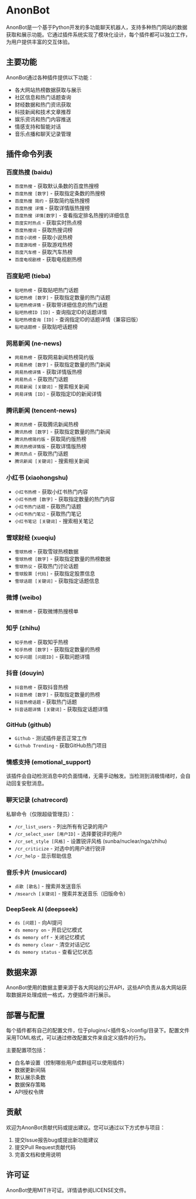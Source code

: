 # AnonBot

AnonBot是一个基于Python开发的多功能聊天机器人，支持多种热门网站的数据获取和展示功能。它通过插件系统实现了模块化设计，每个插件都可以独立工作，为用户提供丰富的交互体验。

## 主要功能

AnonBot通过各种插件提供以下功能：

- 各大网站热榜数据获取与展示
- 社区信息和热门话题查询
- 财经数据和热门资讯获取
- 科技新闻和技术文章推荐
- 娱乐资讯和热门内容推送
- 情感支持和智能对话
- 音乐点播和聊天记录管理

## 插件命令列表

### 百度热搜 (baidu)

- `百度热搜` - 获取默认条数的百度热搜榜
- `百度热搜 [数字]` - 获取指定条数的热搜榜
- `百度热搜 简约` - 获取简约版热搜榜
- `百度热搜 详情` - 获取详情版热搜榜
- `百度热搜 详情[数字]` - 查看指定排名热搜的详细信息
- `百度实时热点` - 获取实时热点榜
- `百度热搜词` - 获取热搜词榜
- `百度小说榜` - 获取小说热榜
- `百度游戏榜` - 获取游戏热榜
- `百度汽车榜` - 获取汽车热榜
- `百度电视剧榜` - 获取电视剧热榜

### 百度贴吧 (tieba)

- `贴吧热榜` - 获取贴吧热门话题
- `贴吧热榜 [数字]` - 获取指定数量的热门话题
- `贴吧热榜详情` - 获取带详细信息的热门话题
- `贴吧热榜ID [ID]` - 查询指定ID的话题详情
- `贴吧热榜查询 [ID]` - 查询指定ID的话题详情（兼容旧版）
- `贴吧话题榜` - 获取贴吧话题榜

### 网易新闻 (ne-news)

- `网易热榜` - 获取网易新闻热榜简约版
- `网易热榜 [数字]` - 获取指定数量的热门新闻
- `网易热榜详情` - 获取详情版热榜
- `网易热点` - 获取热门话题
- `网易新闻 [关键词]` - 搜索相关新闻
- `网易详情 [ID]` - 获取指定ID的新闻详情

### 腾讯新闻 (tencent-news)

- `腾讯热榜` - 获取腾讯新闻热榜
- `腾讯热榜 [数字]` - 获取指定数量的热门新闻
- `腾讯热榜简约版` - 获取简约版热榜
- `腾讯热榜详情版` - 获取详情版热榜
- `腾讯热点` - 获取热门话题
- `腾讯新闻 [关键词]` - 搜索相关新闻

### 小红书 (xiaohongshu)

- `小红书热榜` - 获取小红书热门内容
- `小红书热榜 [数字]` - 获取指定数量的热门内容
- `小红书热门话题` - 获取热门话题
- `小红书热门笔记` - 获取热门笔记
- `小红书笔记 [关键词]` - 搜索相关笔记

### 雪球财经 (xueqiu)

- `雪球热榜` - 获取雪球热榜数据
- `雪球热榜 [数字]` - 获取指定数量的热榜数据
- `雪球热议` - 获取热门讨论话题
- `雪球股票 [代码]` - 获取指定股票信息
- `雪球话题 [关键词]` - 获取指定话题信息

### 微博 (weibo)

- `微博热榜` - 获取微博热搜榜单

### 知乎 (zhihu)

- `知乎热榜` - 获取知乎热榜
- `知乎热榜 [数字]` - 获取指定数量的热榜
- `知乎问题 [问题ID]` - 获取问题详情

### 抖音 (douyin)

- `抖音热榜` - 获取抖音热榜
- `抖音热榜 [数字]` - 获取指定数量的热榜
- `抖音热榜话题` - 获取热门话题
- `抖音话题详情 [关键词]` - 获取指定话题详情

### GitHub (github)

- `Github` - 测试插件是否正常工作
- `Github Trending` - 获取GitHub热门项目

### 情感支持 (emotional_support)

该插件会自动检测消息中的负面情绪，无需手动触发。当检测到消极情绪时，会自动回复安慰消息。

### 聊天记录 (chatrecord)

私聊命令（仅限超级管理员）：
- `/cr_list_users` - 列出所有有记录的用户
- `/cr_select_user [用户ID]` - 选择要锐评的用户
- `/cr_set_style [风格]` - 设置锐评风格 (sunba/nuclear/nga/zhihu)
- `/cr_criticize` - 对选中的用户进行锐评
- `/cr_help` - 显示帮助信息

### 音乐卡片 (musiccard)

- `点歌 [歌名]` - 搜索并发送音乐
- `/msearch [关键词]` - 搜索并发送音乐（旧版命令）

### DeepSeek AI (deepseek)

- `ds [问题]` - 向AI提问
- `ds memory on` - 开启记忆模式
- `ds memory off` - 关闭记忆模式
- `ds memory clear` - 清空对话记忆
- `ds memory status` - 查看记忆状态

## 数据来源

AnonBot使用的数据主要来源于各大网站的公开API，这些API负责从各大网站获取数据并处理成统一格式，方便插件进行展示。

## 部署与配置

每个插件都有自己的配置文件，位于plugins/<插件名>/config/目录下。配置文件采用TOML格式，可以通过修改配置文件来自定义插件的行为。

主要配置项包括：
- 白名单设置（控制哪些用户或群组可以使用插件）
- 数据更新间隔
- 默认展示条数
- 数据保存策略
- API授权令牌

## 贡献

欢迎为AnonBot贡献代码或提出建议。您可以通过以下方式参与项目：
1. 提交Issue报告bug或提出新功能建议
2. 提交Pull Request贡献代码
3. 完善文档和使用说明

## 许可证

AnonBot使用MIT许可证。详情请参阅LICENSE文件。